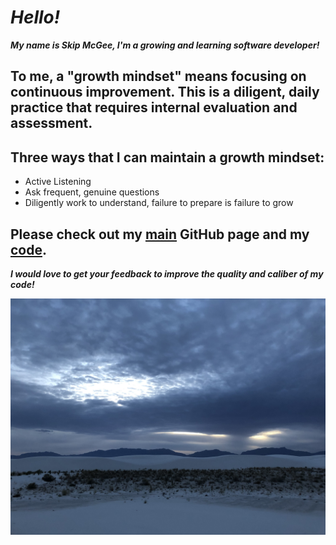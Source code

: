 
# *Hello!*

***My name is Skip McGee, I'm a growing and learning software developer!***

## To me, a "growth mindset" means focusing on continuous improvement. This is a diligent, daily practice that requires internal evaluation and assessment.
## Three ways that I can maintain a growth mindset:
  - Active Listening
  - Ask frequent, genuine questions
  - Diligently work to understand, failure to prepare is failure to grow

## Please check out my [main](https://skipmcgee.github.io) GitHub page and my [code](https://github.com/skipmcgee).

***I would love to get your feedback to improve the quality and caliber of my code!***

![White Sands, New Mexico](/images/whitesands.jpg)
